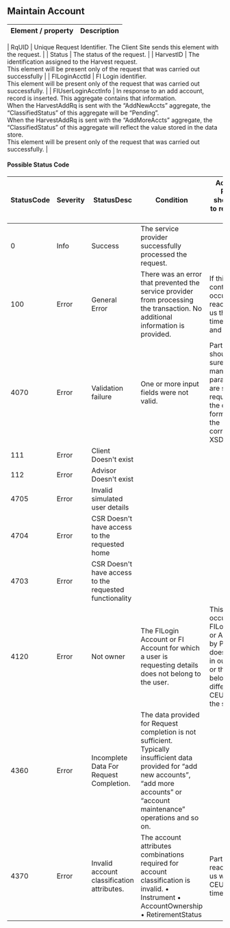 ## Maintain Account

| Element / property | Description |
| --- | --- |

| RqUID | Unique Request Identifier. The Client Site sends this element with the request. |
| Status | The status of the request. |
| HarvestID | The identification assigned to the Harvest request.<br>This element will be present only of the request that was carried out successfully |
| FILoginAcctId | FI Login identifier.<br>This element will be present only of the request that was carried out successfully. |
| FIUserLoginAcctInfo | In response to an add account, record is inserted. This aggregate contains that information.<br>When the HarvestAddRq is sent with the “AddNewAccts” aggregate, the “ClassifiedStatus” of this aggregate will be “Pending”.<br>When the HarvestAddRq is sent with the “AddMoreAccts” aggregate, the “ClassifiedStatus” of this aggregate will reflect the value stored in the data store.<br>This element will be present only of the request that was carried out successfully. |

#### Possible Status Code

| StatusCode | Severity | StatusDesc | Condition | Action API Partner should take to resolve the error |
| --- | --- | --- | --- | --- |
| 0 | Info | Success | The service provider successfully processed the request. |  |
| 100 | Error | General Error | There was an error that prevented the service provider from processing the transaction. No additional information is provided. | If this error continues to occur, please reach out to us the timestamp and CEUserId. |
| 4070 | Error | Validation failure | One or more input fields were not valid. | Partner should make sure the mandatory parameters are sent in the request and in the defined format as in the corresponding XSD. |
| 111 | Error | Client Doesn't exist |  |  |
| 112 | Error | Advisor Doesn't exist |  |  |
| 4705 | Error | Invalid simulated user details |  |  |
| 4704 | Error | CSR Doesn't have access to the requested home |  |  |
| 4703 | Error | CSR Doesn't have access to the requested functionality |  |  |
| 4120 | Error | Not owner | The FILogin Account or FI Account for which a user is requesting details does not belong to the user. | This error occurs when FILoginAcctId or AcctId sent by Partner doesnot exist in our system or the Id's belong to a different CEUserID in the system. |
| 4360 | Error | Incomplete Data For Request Completion. | The data provided for Request completion is not sufficient. Typically insufficient data provided for “add new accounts”, “add more accounts” or “account maintenance” operations and so on. |  |
| 4370 | Error | Invalid account classification attributes. | The account attributes combinations required for account classification is invalid. • Instrument • AccountOwnership • RetirementStatus | Partner has to reach out to us with CEUserID and timestamp. |
